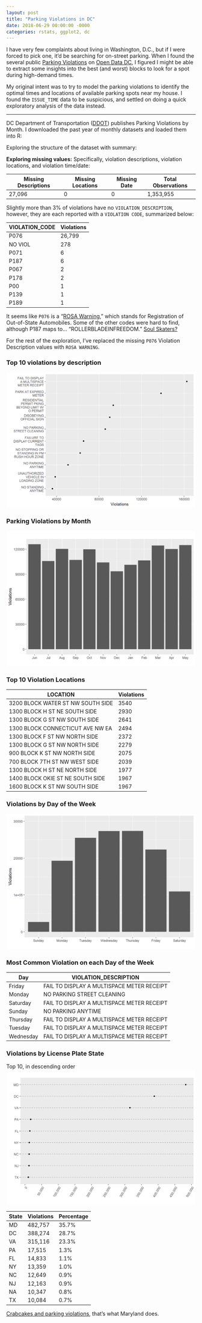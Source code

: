 ```yaml
---
layout: post
title: "Parking Violations in DC"
date: 2018-06-29 00:00:00 -0000
categories: rstats, ggplot2, dc
---
```


I have very few complaints about living in Washington, D.C., but if I were forced to pick one, it’d be searching for on-street parking. When I found the several public [Parking Violations](http://opendata.dc.gov/datasets?q=Parking%20Violations&sort=-updatedAt) on [Open Data DC](http://opendata.dc.gov/), I figured I might be able to extract some insights into the best (and worst) blocks to look for a spot during high-demand times.

My original intent was to try to model the parking violations to identify the optimal times and locations of available parking spots near my house. I found the `ISSUE_TIME` data to be suspicious, and settled on doing a quick exploratory analysis of the data instead.


---


DC Department of Transportation ([DDOT](http://ddot.dc.gov/)) publishes Parking Violations by Month. I downloaded the past year of monthly datasets and loaded them into R:

Exploring the structure of the dataset with summary:
<script src="https://gist.github.com/segoldma/8042019a4240fe4bc0fc765e65d111be.js"></script>

**Exploring missing values:**
Specifically, violation descriptions, violation locations, and violation time/date:

| Missing Descriptions | Missing Locations | Missing Date | Total Observations |
|-----------------------|---------------------|--------------|--------------------|
| 27,096                | 0                   | 0            | 1,353,955          |


Slightly more than 3% of violations have no `VIOLATION_DESCRIPTION`, however, they are each reported with a `VIOLATION CODE`, summarized below:

| VIOLATION_CODE | Violations |
|-----------------|------------|
| P076            | 26,799     |
| NO VIOL         | 278        |
| P071            | 6          |
| P187            | 6          |
| P067            | 2          |
| P178            | 2          |
| P00             | 1          |
| P139            | 1          |
| P189            | 1          |


It seems like `P076` is a “[ROSA Warning](https://dmv.dc.gov/sites/default/files/dc/sites/dmv/publication/attachments/AdjudicationDispositionRptJan2011.pdf),” which stands for Registration of Out-of-State Automobiles. Some of the other codes were hard to find, although P187 maps to… “ROLLERBLADEINFREEDOM.” [Soul Skaters?](https://www.imdb.com/title/tt0162212/)

For the rest of the exploration, I’ve replaced the missing `P076` Violation Description values with `ROSA WARNING`.

### Top 10 violations by description
![Alt text](/docs/assets/images/dc-parking-top-violations.png)

### Parking Violations by Month
![Alt text](/docs/assets/images/dc-parking-violations-by-month.png)

### Top 10 Violation Locations

| LOCATION                             | Violations |
|--------------------------------------|------------|
| 3200 BLOCK WATER ST NW SOUTH SIDE    | 3540       |
| 1300 BLOCK H ST NE SOUTH SIDE        | 2930       |
| 1300 BLOCK G ST NW SOUTH SIDE        | 2641       |
| 1300 BLOCK CONNECTICUT AVE NW EA     | 2494       |
| 1300 BLOCK F ST NW NORTH SIDE        | 2372       |
| 1300 BLOCK G ST NW NORTH SIDE        | 2279       |
| 900 BLOCK K ST NW NORTH SIDE         | 2075       |
| 700 BLOCK 7TH ST NW WEST SIDE        | 2039       |
| 1300 BLOCK H ST NE NORTH SIDE        | 1977       |
| 1400 BLOCK OKIE ST NE SOUTH SIDE     | 1967       |
| 1600 BLOCK K ST NW SOUTH SIDE        | 1967       |

### Violations by Day of the Week
![Alt text](/docs/assets/images/dc-parking-violations-by-dow.png)

### Most Common Violation on each Day of the Week

| Day       | VIOLATION_DESCRIPTION                      |
|-----------|--------------------------------------------|
| Friday    | FAIL TO DISPLAY A MULTISPACE METER RECEIPT |
| Monday    | NO PARKING STREET CLEANING                 |
| Saturday  | FAIL TO DISPLAY A MULTISPACE METER RECEIPT |
| Sunday    | NO PARKING ANYTIME                         |
| Thursday  | FAIL TO DISPLAY A MULTISPACE METER RECEIPT |
| Tuesday   | FAIL TO DISPLAY A MULTISPACE METER RECEIPT |
| Wednesday | FAIL TO DISPLAY A MULTISPACE METER RECEIPT |


### Violations by License Plate State
Top 10, in descending order
![Alt text](/docs/assets/images/dc-parking-license-state.png)

| State | Violations | Percentage |
|-------|------------|------------|
| MD    | 482,757    | 35.7%      |
| DC    | 388,274    | 28.7%      |
| VA    | 315,116    | 23.3%      |
| PA    | 17,515     | 1.3%       |
| FL    | 14,833     | 1.1%       |
| NY    | 13,359     | 1.0%       |
| NC    | 12,649     | 0.9%       |
| NJ    | 12,163     | 0.9%       |
| NA    | 10,347     | 0.8%       |
| TX    | 10,084     | 0.7%       |

[Crabcakes and parking violations](https://www.imdb.com/title/tt0396269/quotes/qt0329784), that’s what Maryland does.


